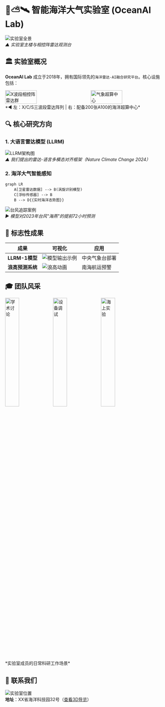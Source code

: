 # 🌊⛅️🛰️ 智能海洋大气实验室 (OceanAI Lab)

![实验室全景](static/lab_building.jpg "海洋AI实验大楼外景")  
*▲ 实验室主楼与相控阵雷达观测台*

## 🏛️ 实验室概况
**OceanAI Lab** 成立于2018年，拥有国际领先的`海洋雷达-AI融合研究平台`。核心设施包括：

<div style="display: flex; justify-content: space-between;">
  <img src="static/radar_array.jpg" width="45%" alt="X波段相控阵雷达群">
  <img src="static/supercomputer.jpg" width="45%" alt="气象超算中心"> 
</div>  
*◀ 左：X/C/S三波段雷达阵列 | 右：配备200张A100的海洋超算中心*

## 🔍 核心研究方向
### 1. 大语言雷达模型 (LLRM)
![LLRM架构图](static/llrm_arch.png "雷达信号到自然语言的转换流程")  
*▲ 我们提出的雷达-语言多模态对齐框架（Nature Climate Change 2024）*

### 2. 海洋大气智能感知
```mermaid
graph LR
    A[卫星雷达数据] --> B(涡旋识别模型)
    C[浮标传感器] --> B
    B --> D{{实时海洋态势图}}
```
![台风追踪案例](static/typhoon_track.gif "LLRM生成的台风'海燕'路径预测")  
*▶ 模型对2023年台风"海燕"的提前72小时预测*

## 🌟 标志性成果
| 成果 | 可视化 | 应用 |
|------|--------|------|
| **LLRM-1模型** | ![模型输出示例](static/report_gen.png) | 中央气象台部署 |
| **浪高预测系统** | ![浪高动画](static/wave_height.gif) | 南海航运预警 |

## 🎓 团队风采
<div class="gallery">
  <img src="static/team_photo1.jpg" width="30%" alt="学术讨论">
  <img src="static/team_photo2.jpg" width="30%" alt="设备调试">
  <img src="static/team_photo3.jpg" width="30%" alt="海上实验">  
</div>  
*实验室成员的日常科研工作场景*

## 📍 联系我们
![实验室位置](static/lab_location.png "地理位置图")  
**地址**：XX省海洋科技园32号（[查看3D导览](static/3d_tour.html)）
